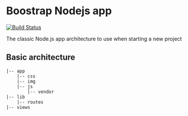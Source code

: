 
# Boostrap Nodejs app

[![Build Status](https://travis-ci.org/NicolasBiehler/nodejs-bootstrap.svg?branch=develop)](https://travis-ci.org/NicolasBiehler/nodejs-bootstrap)

The classic Node.js app architecture to use when starting a new project

## Basic architecture

    |-- app
        |-- css
        |-- img
        |-- js
            |-- vendor
    |-- lib
        |-- routes
    |-- views
